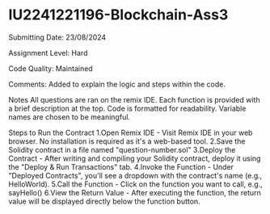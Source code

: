 # IU2241221196-Blockchain-Ass3

Submitting Date: 23/08/2024

Assignment Level: Hard

Code Quality: Maintained

Comments: Added to explain the logic and steps within the code.

Notes
All questions are ran on the remix IDE.
Each function is provided with a brief description at the top.
Code is formatted for readability.
Variable names are chosen to be meaningful.

Steps to Run the Contract
1.Open Remix IDE - Visit Remix IDE in your web browser. No installation is required as it's a web-based tool.
2.Save the Solidity contract in a file named "question-number.sol"
3.Deploy the Contract - After writing and compiling your Solidity contract, deploy it using the "Deploy & Run Transactions" tab.
4.Invoke the Function - Under "Deployed Contracts", you'll see a dropdown with the contract's name (e.g., HelloWorld).
5.Call the Function - Click on the function you want to call, e.g., sayHello()
6.View the Return Value - After executing the function, the return value will be displayed directly below the function button.
